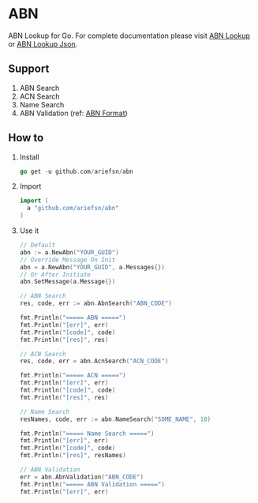 # ABN

ABN Lookup for Go. For complete documentation please visit [ABN Lookup](https://abr.business.gov.au/) or [ABN Lookup Json](https://abn.business.gov.au/json/).

## Support

1. ABN Search
2. ACN Search
3. Name Search
4. ABN Validation (ref: [ABN Format](https://abr.business.gov.au/Help/AbnFormat))

## How to

1. Install

    ```go
    go get -u github.com/ariefsn/abn
    ```

2. Import

    ```go
    import (
      a "github.com/ariefsn/abn"
    )
    ```

3. Use it

    ```go
    // Default
    abn := a.NewAbn("YOUR_GUID")
    // Override Message On Init
    abn = a.NewAbn("YOUR_GUID", a.Messages{})
    // Or After Initiate
    abn.SetMessage(a.Message{})

    // ABN Search
    res, code, err := abn.AbnSearch("ABN_CODE")

    fmt.Println("===== ABN =====")
    fmt.Println("[err]", err)
    fmt.Println("[code]", code)
    fmt.Println("[res]", res)

    // ACN Search
    res, code, err = abn.AcnSearch("ACN_CODE")

    fmt.Println("===== ACN =====")
    fmt.Println("[err]", err)
    fmt.Println("[code]", code)
    fmt.Println("[res]", res)

    // Name Search
    resNames, code, err := abn.NameSearch("SOME_NAME", 10)

    fmt.Println("===== Name Search =====")
    fmt.Println("[err]", err)
    fmt.Println("[code]", code)
    fmt.Println("[res]", resNames)

    // ABN Validation
    err = abn.AbnValidation("ABN_CODE")
    fmt.Println("===== ABN Validation =====")
    fmt.Println("[err]", err)

    ```
